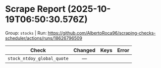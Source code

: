 # Scrape Report (2025-10-19T06:50:30.576Z)

Group: `stocks`  |  Run: https://github.com/AlbertoRoca96/scraping-checks-scheduler/actions/runs/18626796509

| Check | Changed | Keys | Error |
|---|:---:|:--|:--|
| `stock_ntdoy_global_quote` | — |  |  |
